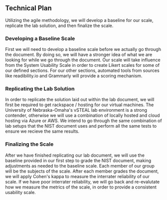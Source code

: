 ## Technical Plan

Utilizing the agile methodology, we will develop a baseline for our scale, replicate the lab solution, and then finalize the scale.

### Developing a Baseline Scale
First we will need to develop a baseline scale before we actually go through the document. By doing so, we will have a stronger idea of what we are looking for while we go through the document. Our scale will take influence from the System Usability Scale in order to create Likert scales for some of our defined sections. For our other sections, automated tools from sources like readibility.io and Grammarly will provide a scoring mechanism.

### Replicating the Lab Solution
In order to replicate the solution laid out within the lab document, we will first be required to get rackspace / hosting for our virtual machines. The University of Nebraska-Omaha's vSTEAL lab environment is a strong contender, otherwise we will use a combination of locally hosted and cloud hosting via Azure or AWS. We intend to go through the same combination of lab setups that the NIST document uses and perform all the same tests to ensure we recieve the same results.

### Finalizing the Scale
After we have finished replicating our lab document, we will use the baseline provided in our first step to grade the NIST document, making adjustments as needed to the baseline scale. Each member of our group will be the subjects of the scale. After each member grades the document, we will apply Cohen's kappa to measure the interrater reliability of our scale. If we have poor interrater reliability, we will go back and re-evalutate how we measure the metrics of the scale, in order to provide a consistent usability scale.
